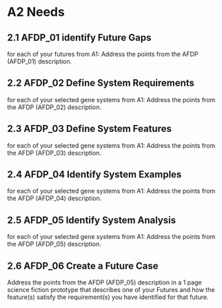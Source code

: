 # A2 Needs

## 2.1 AFDP_01 identify Future Gaps

for each of your futures from A1:
Address the points from the AFDP (AFDP_01) description.

## 2.2 AFDP_02 Define System Requirements

for each of your selected gene systems from A1:
Address the points from the AFDP (AFDP_02) description.

## 2.3 AFDP_03 Define System Features

for each of your selected gene systems from A1:
Address the points from the AFDP (AFDP_03) description.

## 2.4 AFDP_04 Identify System Examples

for each of your selected gene systems from A1:
Address the points from the AFDP (AFDP_04) description.

## 2.5 AFDP_05 Identify System Analysis

for each of your selected gene systems from A1:
Address the points from the AFDP (AFDP_05) description.

## 2.6 AFDP_06 Create a Future Case

Address the points from the AFDP (AFDP_05) description in a 1 page science fiction prototype that describes one of your Futures and how the feature(s) satisfy the requirement(s) you have identified for that future.


